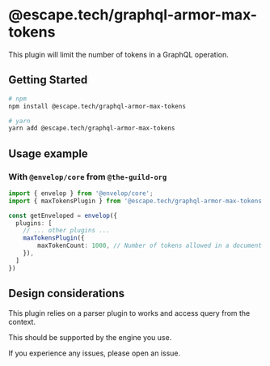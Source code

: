 # @escape.tech/graphql-armor-max-tokens

This plugin will limit the number of tokens in a GraphQL operation.

## Getting Started

```bash
# npm
npm install @escape.tech/graphql-armor-max-tokens

# yarn
yarn add @escape.tech/graphql-armor-max-tokens
```

## Usage example

### With `@envelop/core` from `@the-guild-org`

```typescript
import { envelop } from '@envelop/core';
import { maxTokensPlugin } from '@escape.tech/graphql-armor-max-tokens';

const getEnveloped = envelop({
  plugins: [
    // ... other plugins ...
    maxTokensPlugin({
        maxTokenCount: 1000, // Number of tokens allowed in a document | Default: 1000
    }),
  ]
})
```

## Design considerations

This plugin relies on a parser plugin to works and access query from the context.

This should be supported by the engine you use.

If you experience any issues, please open an issue.
